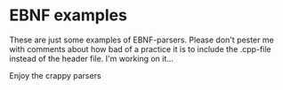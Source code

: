 # EBNF examples

These are just some examples of EBNF-parsers.
Please don't pester me with comments about how bad of a practice
it is to include the .cpp-file instead of the header file.
I'm working on it...

Enjoy the crappy parsers
